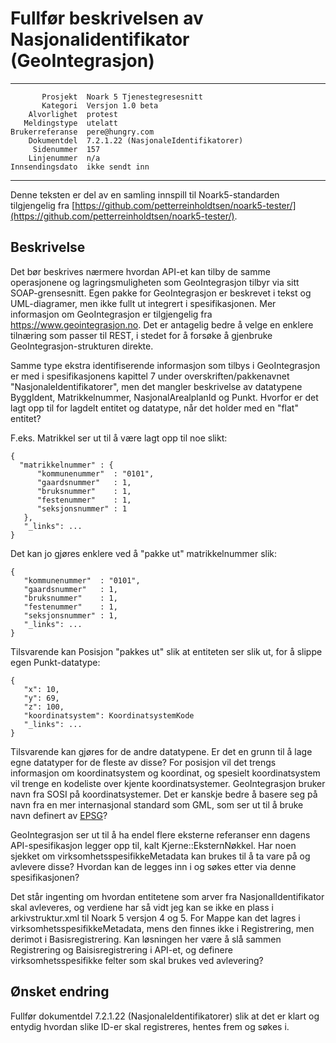 Fullfør beskrivelsen av Nasjonalidentifikator (GeoIntegrasjon)
==============================================================

 ------------------  ---------------------------------
           Prosjekt  Noark 5 Tjenestegresesnitt
           Kategori  Versjon 1.0 beta
        Alvorlighet  protest
       Meldingstype  utelatt
    Brukerreferanse  pere@hungry.com
        Dokumentdel  7.2.1.22 (NasjonaleIdentifikatorer)
         Sidenummer  157
        Linjenummer  n/a
    Innsendingsdato  ikke sendt inn
 ------------------  ---------------------------------

Denne teksten er del av en samling innspill til Noark5-standarden
tilgjengelig fra
[https://github.com/petterreinholdtsen/noark5-tester/](https://github.com/petterreinholdtsen/noark5-tester/).

Beskrivelse
-----------

Det bør beskrives nærmere hvordan API-et kan tilby de samme
operasjonene og lagringsmuligheten som GeoIntegrasjon tilbyr via sitt
SOAP-grensesnitt.  Egen pakke for GeoIntegrasjon er beskrevet i tekst
og UML-diagramer, men ikke fullt ut integrert i spesifikasjonen.  Mer
informasjon om GeoIntegrasjon er tilgjengelig fra
https://www.geointegrasjon.no.  Det er antagelig bedre å velge en
enklere tilnæring som passer til REST, i stedet for å forsøke å
gjenbruke GeoIntegrasjon-strukturen direkte.

Samme type ekstra identifiserende informasjon som tilbys i
GeoIntegrasjon er med i spesifikasjonens kapittel 7 under
overskriften/pakkenavnet "NasjonaleIdentifikatorer", men det mangler
beskrivelse av datatypene ByggIdent, Matrikkelnummer,
NasjonalArealplanId og Punkt.  Hvorfor er det lagt opp til for lagdelt
entitet og datatype, når det holder med en "flat" entitet?

F.eks. Matrikkel ser ut til å være lagt opp til noe slikt:

```
{
  "matrikkelnummer" : {
      "kommunenummer"  : "0101",
      "gaardsnummer"   : 1,
      "bruksnummer"    : 1,
      "festenummer"    : 1,
      "seksjonsnummer" : 1
   },
   "_links": ...
}
```

Det kan jo gjøres enklere ved å "pakke ut" matrikkelnummer slik:

```
{
   "kommunenummer"  : "0101",
   "gaardsnummer"   : 1,
   "bruksnummer"    : 1,
   "festenummer"    : 1,
   "seksjonsnummer" : 1,
   "_links": ...
}
```

Tilsvarende kan Posisjon "pakkes ut" slik at entiteten ser slik ut,
for å slippe egen Punkt-datatype:


```
{
   "x": 10,
   "y": 69,
   "z": 100,
   "koordinatsystem": KoordinatsystemKode
   "_links": ...
}
```

Tilsvarende kan gjøres for de andre datatypene.  Er det en grunn til å
lage egne datatyper for de fleste av disse?  For posisjon vil det
trengs informasjon om koordinatsystem og koordinat, og spesielt
koordinatsystem vil trenge en kodeliste over kjente koordinatsystemer.
GeoIntegrasjon bruker navn fra SOSI på koordinatsystemer.  Det er
kanskje bedre å basere seg på navn fra en mer internasjonal standard
som GML, som ser ut til å bruke navn definert av
[EPSG](http://www.epsg.org/)?

GeoIntegrasjon ser ut til å ha endel flere eksterne referanser enn
dagens API-spesifikasjon legger opp til, kalt Kjerne::EksternNøkkel.
Har noen sjekket om virksomhetsspesifikkeMetadata kan brukes til å ta
vare på og avlevere disse?  Hvordan kan de legges inn i og søkes etter
via denne spesifikasjonen?

Det står ingenting om hvordan entitetene som arver fra
NasjonalIdentifikator skal avleveres, og verdiene har så vidt jeg kan
se ikke en plass i arkivstruktur.xml til Noark 5 versjon 4 og 5.  For
Mappe kan det lagres i virksomhetsspesifikkeMetadata, mens den finnes
ikke i Registrering, men derimot i Basisregistrering.  Kan løsningen
her være å slå sammen Registrering og Baisisregistrering i API-et, og
definere virksomhetsspesifikke felter som skal brukes ved avlevering?


Ønsket endring
--------------

Fullfør dokumentdel 7.2.1.22 (NasjonaleIdentifikatorer) slik at det er
klart og entydig hvordan slike ID-er skal registreres, hentes frem og
søkes i.
